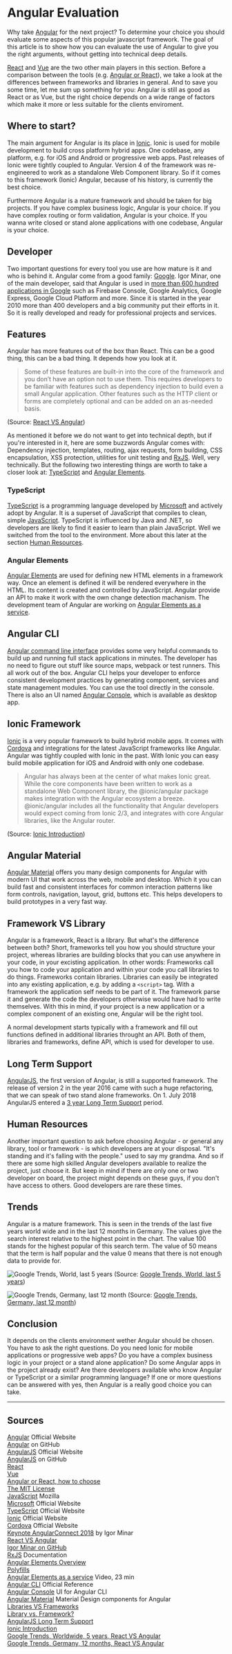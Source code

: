 # Angular Evaluation

Why take [Angular][1] for the next project? To determine your choice you should evaluate some aspects of this popular javascript framework. The goal of this article is to show how you can evaluate the use of Angular to give you the right arguments, without getting into technical deep details.

[React][5] and [Vue][6] are the two other main players in this section. Before a comparison between the tools (e.g. [Angular or React][29]), we take a look at the differences between frameworks and libraries in general. And to save you some time, let me sum up something for you: Angular is still as good as React or as Vue, but the right choice depends on a wide range of factors which make it more or less suitable for the clients enviroment.

## Where to start?

The main argument for Angular is its place in [Ionic][14]. Ionic is used for mobile development to build cross platform hybrid apps. One codebase, any platform, e.g. for iOS and Android or progressive web apps. Past releases of Ionic were tightly coupled to Angular. Version 4 of the framework was re-engineered to work as a standalone Web Component library. So if it comes to this framework (Ionic) Angular, because of his history, is currently the best choice.

Furthermore Angular is a mature framework and should be taken for big projects. If you have complex business logic, Angular is your choice. If you have complex routing or form validation, Angular is your choice. If you wanna write closed or stand alone applications with one codebase, Angular is your choice.

## Developer

Two important questions for every tool you use are how mature is it and who is behind it. Angular come from a good family: [Google][0]. Igor Minar, one of the main developer, said that Angular is used in [more than 600 hundred applications in Google][15] such as Firebase Console, Google Analytics, Google Express, Google Cloud Platform and more. Since it is started in the year 2010 more than 400 developers and a big community put their efforts in it. So it is really developed and ready for professional projects and services.

## Features

Angular has more features out of the box than React. This can be a good thing, this can be a bad thing. It depends how you look at it. 

> Some of these features are built-in into the core of the framework and you don’t have an option not to use them. This requires developers to be familiar with features such as dependency injection to build even a small Angular application. Other features such as the HTTP client or forms are completely optional and can be added on an as-needed basis.

(Source: [React VS Angular][16])

As mentioned it before we do not want to get into technical depth, but if you're interested in it, here are some buzzwords Angular comes with: Dependency injection, templates, routing, ajax requests, form building, CSS encapsulation, XSS protection, utilities for unit testing and [RxJS][19]. Well, very technically. But the following two interesting things are worth to take a closer look at: [TypeScript][11] and [Angular Elements][20].

### TypeScript

[TypeScript][11] is a programming language developed by [Microsoft][17] and actively adopt by Angular. It is a superset of JavaScript that compiles to clean, simple [JavaScript][10]. TypeScript is influenced by Java and .NET, so developers are likely to find it easier to learn than plain JavaScript. Well we switched from the tool to the environment. More about this later at the section [Human Resources](#human-resources).

### Angular Elements

[Angular Elements][20] are used for defining new HTML elements in a framework way. Once an element is defined it will be rendered everywhere in the HTML. Its content is created and controlled by JavaScript. Angular provide an API to make it work with the own change detection machanism. The development team of Angular are working on [Angular Elements as a service][22].

## Angular CLI

[Angular command line interface][24] provides some very helpful commands to build up and running full stack applications in minutes. The developer has no need to figure out stuff like source maps, webpack or test runners. This all work out of the box. Angular CLI helps your developer to enforce consistent development practices by generating component, services and state management modules. You can use the tool directly in the console. There is also an UI named [Angular Console][23], which is available as desktop app.

## Ionic Framework

[Ionic][14] is a very popular framework to build hybrid mobile apps. It comes with [Cordova][27] and integrations for the latest JavaScript frameworks like Angular. Angular was tightly coupled with Ionic in the past. With Ionic you can easy build mobile application for iOS and Android with only one codebase.

> Angular has always been at the center of what makes Ionic great. While the core components have been written to work as a standalone Web Component library, the @ionic/angular package makes integration with the Angular ecosystem a breeze. @ionic/angular includes all the functionality that Angular developers would expect coming from Ionic 2/3, and integrates with core Angular libraries, like the Angular router.

(Source: [Ionic Introduction][31])

## Angular Material

[Angular Material][28] offers you many design components for Angular with modern UI that work across the web, mobile and desktop. Which it you can build fast and consistent interfaces for common interaction patterns like form controls, navigation, layout, grid, buttons etc. This helps developers to build prototypes in a very fast way. 

## Framework VS Library  

Angular is a framework, React is a library. But what's the difference between both? Short, frameworks tell you how you should structure your project, whereas libraries are building blocks that you can use anywhere in your code, in your excisting application. In other words: Frameworks call you how to code your application and within your code you call libraries to do things. Frameworks contain libraries. Libraries can easily be integrated into any existing application, e.g. by adding a `<script>` tag. With a framework the application self needs to be part of it. The framework parse it and generate the code the developers otherwise would have had to write themselves. With this in mind, if your project is a new application or a complex component of an existing one, Angular will be the right tool.

A normal development starts typically with a framework and fill out functions defined in additional libraries throught an API. Both of them, libraries and frameworks, define API, which is used for developer to use.

## Long Term Support

[AngularJS][2], the first version of Angular, is still a supported framework. The release of version 2 in the year 2016 came with such a huge refactoring, that we can speak of two stand alone frameworks. On 1. July 2018 AngularJS entered a [3 year Long Term Support][30] period.

## Human Resources

Another important question to ask before choosing Angular - or general any library, tool or framework - is which developers are at your disposal. "It's standing and it's falling with the people." used to say my grandma. And so if there are some high skilled Angular developers available to realize the project, just choose it. But keep in mind if there are only one or two developer on board, the project might depends on these guys, if you don't have access to others. Good developers are rare these times.

## Trends 

Angular is a mature framework. This is seen in the trends of the last five years world wide and in the last 12 months in Germany. The values give the search interest relative to the highest point in the chart. The value 100 stands for the highest popular of this search term. The value of 50 means that the term is half popular and the value 0 means that there is not enough data to provide for. 

![Google Trends, World, last 5 years][32]
(Source: [Google Trends, World, last 5 years][34])

![Google Trends, Germany, last 12 month][33]
(Source: [Google Trends, Germany, last 12 month][35])

## Conclusion

It depends on the clients environment wether Angular should be chosen. You have to ask the right questions. Do you need Ionic for mobile applications or progressive web apps? Do you have a complex business logic in your project or a stand alone application? Do some Angular apps in the project already exist? Are there developers available who know Angular or TypeScript or a similar programming language? If one or more questions can be answered with yes, then Angular is a really good choice you can take. 

---

## Sources

[Angular][1] Official Website  
[Angular][3] on GitHub   
[AngularJS][2] Official Website  
[AngularJS][4] on GitHub   
[React][5]  
[Vue][6]  
[Angular or React, how to choose][29]  
[The MIT License][7]  
[JavaScript][10] Mozilla  
[Microsoft][17] Official Website  
[TypeScript][11] Official Website  
[Ionic][14] Official Website  
[Cordova][27] Official Website  
[Keynote AngularConnect 2018][15] by Igor Minar  
[React VS Angular][16]  
[Igor Minar on GitHub][17]  
[RxJS][19] Documentation  
[Angular Elements Overview][20]  
[Polyfills][21]  
[Angular Elements as a service][22] Video, 23 min  
[Angular CLI][24] Official Reference  
[Angular Console][23] UI for Angular CLI   
[Angular Material][28] Material Design components for Angular  
[Libraries VS Frameworks][25]  
[Library vs. Framework?][26]  
[AngularJS Long Term Support][30]  
[Ionic Introduction][31]  
[Google Trends, Worldwide, 5 years, React VS Angular][34]  
[Google Trends, Germany, 12 months, React VS Angular][35]  

  
[0]: https://www.google.com "Google, Official Website"  
[1]: https://angular.io "Angular, Official Website"  
[2]: https://angularjs.org "AngularJS, Official Website"  
[3]: https://github.com/angular/angular "Angular on GitHub"  
[4]: https://github.com/angular/angular.js "AngularJS on GitHub"  
[5]: https://reactjs.org "React"  
[6]: https://vuejs.org "Vue"  
[7]: https://opensource.org/licenses/MIT "The MIT License"  
[8]: https://en.wikipedia.org/wiki/MIT_License "MIT License (Wikipedia)"  
[9]: https://fedoraproject.org/wiki/Licensing:MIT?rd=Licensing/MIT "MIT variants"  
[10]: https://developer.mozilla.org/en-US/docs/Web/JavaScript "JavaScript, Mozilla"  
[11]: https://www.typescriptlang.org "TypeScript, Official Website"  
[12]: https://github.com/Microsoft/TypeScript "TypeScript on GitHub"  
[13]: https://www.microsoft.com "Microsoft, Official Website"  
[14]: https://ionicframework.com/framework "Ionic, Official Website"  
[15]: https://www.youtube.com/watch?v=rbFLorQWlOQ&feature=youtu.be&t=358 "Keynote AngularConnect 2018 by Igor Minar"  
[16]: https://www.sitepoint.com/react-vs-angular "React VS Angular"  
[17]: https://github.com/IgorMinar "Igor Minar on GitHub"  
[18]: https://www.microsoft.com "Microsoft, Official Website"  
[19]: http://reactivex.io/rxjs/manual/overview.html "RxJS Documentation"  
[20]: https://angular.io/guide/elements "Angular Elements Overview"  
[21]: https://www.webcomponents.org/polyfills "Polyfills"  
[22]: https://www.youtube.com/watch?v=Z1gLFPLVJjY "Angular Elements as a service"  
[23]: https://angularconsole.com "Angular Console, UI for Angular CLI"  
[24]: https://angular.io/cli "Angula CLI Reference"  
[25]: https://medium.com/datafire-io/libraries-vs-frameworks-626cdde799a7 "Libraries VS Frameworks"  
[26]: https://www.programcreek.com/2011/09/what-is-the-difference-between-a-java-library-and-a-framework/ "Library vs. Framework"  
[27]: https://cordova.apache.org "Cordova, Official Website"  
[28]: https://material.angular.io "Angular Material, Material Design components for Angular"  
[29]: https://inside.namics.com/display/TAFrontend/Angular+or+React%2C+how+to+choose "Angular or React, how to choose"  
[30]: https://docs.angularjs.org/misc/version-support-status "AngularJS Long Term Support"  
[31]: https://ionicframework.com/docs/intro "Ionic Introduction"  
[32]: img/google-trends_weltweit_5jahre_react-angular.png "Google Trends, Worldwide, 5 years, React VS Angular"  
[33]: img/google-trends_deutschland_12monate_react-angular.png "Google Trends, Germany, 12 months, React VS Angular"  
[34]: https://trends.google.de/trends/explore?date=today%205-y&q=React,Angular "Google Trends, Worldwide, 5 years, React VS Angular"  
[35]: https://trends.google.de/trends/explore?geo=DE&q=React,Angular "Google Trends, Germany, 12 months, React VS Angular" 
